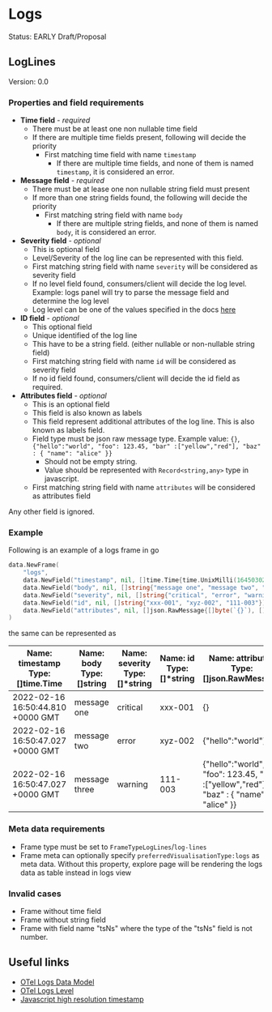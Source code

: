 # Logs

Status: EARLY Draft/Proposal

## LogLines

Version: 0.0

### Properties and field requirements

- **Time field** - _required_
  - There must be at least one non nullable time field
  - If there are multiple time fields present, following will decide the priority
    - First matching time field with name `timestamp`
      - If there are multiple time fields, and none of them is named `timestamp`, it is considered an error.
- **Message field** - _required_
  - There must be at lease one non nullable string field must present
  - If more than one string fields found, the following will decide the priority
    - First matching string field with name `body`
      - If there are multiple string fields, and none of them is named `body`, it is considered an error.
- **Severity field** - _optional_
  - This is optional field
  - Level/Severity of the log line can be represented with this field.
  - First matching string field with name `severity` will be considered as severity field
  - If no level field found, consumers/client will decide the log level. Example: logs panel will try to parse the message field and determine the log level
  - Log level can be one of the values specified in the docs [here](https://grafana.com/docs/grafana/latest/explore/logs-integration/)
- **ID field** - _optional_
  - This optional field
  - Unique identified of the log line
  - This have to be a string field. (either nullable or non-nullable string field)
  - First matching string field with name `id` will be considered as severity field
  - If no id field found, consumers/client will decide the id field as required.
- **Attributes field** - _optional_
  - This is an optional field
  - This field is also known as labels
  - This field represent additional attributes of the log line. This is also known as labels field.
  - Field type must be json raw message type. Example value: `{}`, `{"hello":"world", "foo": 123.45, "bar" :["yellow","red"], "baz" : { "name": "alice" }}`
    - Should not be empty string.
    - Value should be represented with `Record<string,any>` type in javascript.
  - First matching string field with name `attributes` will be considered as attributes field

Any other field is ignored.

### Example

Following is an example of a logs frame in go

```go
data.NewFrame(
    "logs",
    data.NewField("timestamp", nil, []time.Time{time.UnixMilli(1645030244810), time.UnixMilli(1645030247027), time.UnixMilli(1645030247027)}),
    data.NewField("body", nil, []string{"message one", "message two", "message three"}),
    data.NewField("severity", nil, []string{"critical", "error", "warning"}),
    data.NewField("id", nil, []string{"xxx-001", "xyz-002", "111-003"}),
    data.NewField("attributes", nil, []json.RawMessage{[]byte(`{}`), []byte(`{"hello":"world"}`), []byte(`{"hello":"world", "foo": 123.45, "bar" :["yellow","red"], "baz" : { "name": "alice" }}`)}),
)
```

the same can be represented as

| Name: timestamp <br/> Type: []time.Time | Name: body <br/> Type: []string | Name: severity <br/> Type: []\*string | Name: id <br/> Type: []\*string | Name: attributes <br/> Type: []json.RawMessage                                         |
| --------------------------------------- | ------------------------------- | ------------------------------------- | ------------------------------- | -------------------------------------------------------------------------------------- |
| 2022-02-16 16:50:44.810 +0000 GMT       | message one                     | critical                              | xxx-001                         | {}                                                                                     |
| 2022-02-16 16:50:47.027 +0000 GMT       | message two                     | error                                 | xyz-002                         | {"hello":"world"}                                                                      |
| 2022-02-16 16:50:47.027 +0000 GMT       | message three                   | warning                               | 111-003                         | {"hello":"world", "foo": 123.45, "bar" :["yellow","red"], "baz" : { "name": "alice" }} |

### Meta data requirements

- Frame type must be set to `FrameTypeLogLines`/`log-lines`
- Frame meta can optionally specify `preferredVisualisationType:logs` as meta data. Without this property, explore page will be rendering the logs data as table instead in logs view

### Invalid cases

- Frame without time field
- Frame without string field
- Frame with field name "tsNs" where the type of the "tsNs" field is not number.

## Useful links

- [OTel Logs Data Model](https://github.com/open-telemetry/opentelemetry-specification/blob/main/specification/logs/data-model.md)
- [OTel Logs Level](https://docs.google.com/document/d/1WQDz1jF0yKBXe3OibXWfy3g6lor9SvjZ4xT-8uuDCiA/edit#)
- [Javascript high resolution timestamp](https://www.w3.org/TR/hr-time/)
